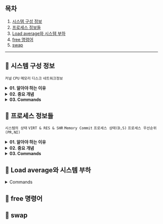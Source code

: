 ## 목차
1) [시스템 구성 정보](#-시스템-구성-정보)
2) [프로세스 정보들](#-프로세스-정보들)
3) [Load average와 시스템 부하](#-load-average와-시스템-부하)
4) [free 명령어](#-free-명령어)
5) [swap](#-swap)
---

## 📎 시스템 구성 정보

`커널` `CPU` `메모리` `디스크` `네트워크정보`
<details>
<summary> <b>01. 알아야 하는 이유</b> </summary>
<div markdown="1">
 <br>
  시스템의 문제를 분석하고 확인하려면 현재 시스템의 구성 정보를 알아야 하는 것은 당연한 일입니다.<br>
   현재 사용 중인 커널 버전과 부팅 시 사용한 커널, 파라미터 그리고 하드웨어인 CPU와 메모리는 어떤 것을 사용하는지 등의 정보를 알아야 <br>알려진 커널 버그는 없는지, 하드웨어에 문제는 없는지 확인 가능하기 때문입니다.<br>
   서버에서 발생하는 이슈가 특정 하드웨어의 특정 펌웨어 버전 때문일 수도 있기 때문에 가장 먼저 하드웨어의 정보를 수집할 수 있어야 합니다.<br>
  CPU, 메모리, 디스크, 네트워크 카드 등은 서버를 이루는 중요한 리소스들이며 각각의 정보를 파악하는 것이 해결의 첫 번째 단계임을 명심해야 합니다.
</div>
</details>

<details>
<summary> <b>02. 중요 개념</b> </summary>
<div markdown="1">
  <br>
  
1) 바이오스(BIOS; Basic Input/Output System)란? <br>
[바이오스](https://terms.naver.com/entry.naver?docId=1169989&cid=40942&categoryId=32830)는 운영 체제 중 가장 기본적인 소프트웨어이자 컴퓨터의 입출력을 처리하는 펌웨어입니다.<br>
  쉽게 말해 컴퓨터에서 전원을 켜면 맨 처음 컴퓨터의 제어를 맡아, 가장 기본적인 기능을 처리해 주는 프로그램입니다.
2) 소켓과 코어 구분하기 <br>
소켓은 물리적인 CPU의 개수를 의미하고, 코어는 물리적인 CPU 안에 몇 개의 컴퓨팅 코어가 있는지를 의미합니다. <br>
3) Physical Memory Array & Memory Device <br>
메모리는 크게 Physical Memory Array 와 Memory Device 두 영역으로 나눌 수 있습니다. <br>
    - Physical Memory Array는 하나의 CPU 소켓에 함께 할당된 물리 메모리 그룹을 의미합니다. NUMA에서 각각의 CPU가 사용할 수 있는 로컬 메모리 개념에서 시작합니다. 시스템에 2개의 CPU 소켓이 있다면, Physical Memory Array도 2개입니다. 
    - Memory Device는 실제로 시스템에 꽂혀 있는 메모리를 의미하며, 메모리의 용량이 얼마인지 확인 가능합니다.
4) SCSI, IDE <br>
시스템이 디스크와 통신하기 위해 사용하는 방법 중 하나인 컨트롤러 부품의 타입입니다. <br>
    - IDE : 개인용 컴퓨터를 위한 방식 
    - SCSI : 서버용 컴퓨터를 위한 방식. 더 많은 장치를 연결할 수 있어서 확장성이 좋고 더 빠른 접근 속도를 제공합니다.
5) sda, vda, hda <br>
    - hda : IDE 방식의 디스크
    - sda : SCSI 방식의 디스크와 최근에 나오는 SATA, SAS와 같은 일반적인 하드 디스크
    - vda : 가상 서버에서 흔히 볼 수 있는 디스크 타입입니다. XEN, KVM과 같이 하이퍼바이저 위에서 동작 중인 서버들에서 주로 볼 수 있습니다.
</div>
</details>

<details>
  <summary><b>03. Commands</b> </summary>
<div markdown="1">
 <br>
  
  - uname -a
  - dmesg | grep -i kernel | more
  - cat /proc/cmdline
  
```none
dmesg를 이용해 확인하는 커널 정보 외에 현재 사용 중인 커널의 컴파일 옵션도 확인해야 할 필요가 있습니다. 
커널의 기능 중 컴파일 옵션에 포함되어야만 사용할 수 있는 기능들이 있기 때문입니다. 
```
  
  - cat /proc/boot/config-&#96;uname -r&#96;  | more
  - dmidecode -t {bios | system | processor | memory}
```none
장비의 모델명은 어떤 제조사에서 만들었느냐만큼 중요한 정보입니다. 모델명을 통해 해당 장비가 어느 정도의 성능을 낼 수 있는지 확인할 수 있기 때문입니다.
```

```none
# dmidecode -t system | grep -i size:
# free -m
위 각각의 명령어에서 확인한 전체 메모리 크기가 다르다면 시스템의 메모리 인식에 문제가 있는 것입니다.
```
  - cat /proc/cpuinfo
  - lscpu
```none
/dev/sda는 Logical Volume 즉, RAID 컨트롤러를 통해서 만들어진 논리적 볼륨이며 실제 물리적 디스크의 정보까지는 확인할 수 없습니다. 
이 때 smartctl 옵션을 잘 사용하면 실제 물리적 디스크의 정보까지 확인할 수 있습니다.
```
  - df -h
  - smartctl -a /dev/sda -d cciss, 0
```none
하드웨어적 이슈를 확인할 때 네트워크 카드 정보는 유용하게 사용됩니다. 간혹 특정 모델에서 버그나 이슈 등이 보고될 때 자신의 서버가 해당되는지 파악해야 하며, 
커널 드라이버를 업데이트할 때도 해당하는 펌웨어 드라이버를 정확하게 찾기 위해서입니다.
```
  - lspci
  - lspci | grep -i ether
```none
ethtool 명령어를 통해 해당 네트워크 카드가
1. 어느 정도의 속도까지 지원이 가능한지
2. 현재 연결되어 있는 속도는 얼마인지
3. 네트워크 연결은 정상적인지를 확인할 수 있습니다.
특히 서버가 의도했던 것만큼 속도가 나오지 않을 때 2번(Speed)은 가장 먼저 살펴보아야 할 항목입니다.
서버가 연결한 네트워크 케이블이 불량이거나, 연결할 때의 옵션이 잘못되어 있으면 속도가 원하는 만큼 설정이 되지 않을 수 있습니다.
+ 추가적으로 ethtool을 통해 네트워크 카드의 여러 세팅 정보도 확인 가능합니다. 시스템의 성능에 중요한 옵션인 -g,-G,-k,-K,-i를 알아두면 좋습니다.
```
  - ethtool eth0  
  - ethtool -g eth0
  - ethtool -G eth0 rx 255
  - ethtool -k eth0
</div>
</details>

## 📎 프로세스 정보들
`시스템의 상태` `VIRT & RES & SHR` `Memory Commit` `프로세스 상태(D,S)` `프로세스 우선순위(PR,NI)`
<details>
<summary> <b>01. 알아야 하는 이유</b> </summary>
<div markdown="1">
  <br>
 
  리눅스에는 시스템의 상태를 살펴볼 수 있는 다양한 명령들이 있습니다. <br>
그리고 top 명령은 시스템의 상태를 전반적으로 가장 빠르게 파악할 수 있는 방법 중 하나입니다. (프로세스, CPU, 메모리, swap 등등)
</div>
</details>

<details>
<summary> <b>02. 중요 개념</b> </summary>
<div markdown="1">
  <br>
 
  1) VIRT, RES, SHR이란? <br>
현재 프로세스가 사용하고 있는 메모리와 관련된 값입니다.
   - VIRT : task(프로세스)가 사용하고 있는 가상 메모리의 전체 용량. 실제로는 할당되지 않습니다.
   - RES : task가 사용하고 있는 물리 메모리의 양. 즉 실제 메모리에 올려서 사용하고 있는 물리 메모리 크기를 말합니다.
   - SHR : 다른 프로세스와 공유하고 있는 shared memory의 양. glibc 라이브러리가 대표적입니다.
<img width="380" height="280" alt="image" src="https://user-images.githubusercontent.com/65750746/193470862-c86d8bad-4947-4ac8-9959-ed1cf349e6aa.png">

2) Memory Commit <br>
 VIRT로 표현되는 가상 메모리는 프로세스가 커널로부터 사용을 예약받은 메모리라고 생각할 수 있습니다.<br>
프로세스는 malloc()과 같은 시스템 콜로 자신이 필요로 하는 메모리의 영역을 할당해 줄 것을 요청합니다. 이에 대해 커널은 가용한 공간이 있다면 성공 메시지와 함께 해당 프로세스가 사용할 수 있도록 가상의 메모리 주소를 전달해 줍니다. 그러나 이때에도 물리 메모리에 해당 영역이 할당된 것은 아닙니다. <br>
이런 동작 방식을 Memory Commit이라고 하며, vm.overcommit_memory 커널 파라미터를 통해 동작 방식을 정의할 수 있습니다.<br>
--> 정리하면, [ **Memory Commit이란 프로세스가 커널에 필요한 만큼의 메모리 요청 시 커널이 프로세스에 사용 가능한 메모리 영역을 주고 실제로 할당은 하지 않지만 해당 영역을 프로세스에 주었다는 것을 저장해 두는 일련의 과정** ]을 말합니다. <br>
그 후 프로세스가 할당받은 메모리 영역에 실제로 쓰기 작업을 하면 페이지 폴트(page fault)가 발생하며, 그제서야 커널은 실제 물리메모리에 프로세스의 가상 메모리 공간을 매핑합니다. 이것은 Page Table이라 불리는 커널의 전역 변수로 관리됩니다. 그리고 이렇게 물리 메모리에 바인딩된 영역이 RES로 계산됩니다.
 
3) Memory Commit을 사용하는 이유<br>
여러 이유가 있지만 가장 큰 이유는 fork()와 같은 새로운 프로세스를 만들기 위한 콜을 처리해야 하기 때문입니다.<br>
fork() 시스템 콜을 사용하면 커널은 현재 실행 중인 프로세스와 똑같은 프로세스를 하나 더 만들게 되는데, 대부분 fork() -> exec()
시스템 콜을 통해 전혀 다른 프로세스로 변합니다. 따라서 이때 확보한 메모리 영역이 대부분 쓸모 없어질 수 있습니다.<br>
그래서 COW(Copy-On-Write)기법을 통해 복사된 메모리 영역에 실제 쓰기 작업이 발생한 후에야 실질적인 메모리 할당을 시작합니다. 이 작업들을 지원하고 COW 기술을 사용하기 위해 Memory Commit이 필요합니다. 
여러 이유가 있지만 가장 큰 이유는 fork()와 같은 새로운 프로세스를 만들기 위한 콜을 처리해야 하기 때문입니다.<br>

4) 프로세스의 상태
  - R : Running 
  - D : UnInterruptable sleep
  - S : Interruptable sleep
  - T : Traced or stopped
  - Z : Zombie
D와 S 상태의 차이는 요청한 리소스를 즉시 사용할 수 있는지 여부입니다.<br>
S상태의 프로세스가 많은 것이 시스템에 큰 영향을 끼치지 않지만, D상태의 프로세스가 많다면 특정 요청이 끝나기를 기다리는 프로세스가 많다는 뜻이고, 이 프로세스들은 요청이 끝나면 R 상태로 돌아가야 하기 때문에 시스템의 부하를 계산하는 데 포함됩니다.
 
5) 프로세스의 우선순위<br>
PR은 우선순위이고, nice 값이라고 부르는 NI를 통해 우선순위를 조절합니다. 우선 순위를 조절할 때에는 늘 CPU Core의 수를 고려해야 합니다.
</div>
</details>

<details>
<summary> <b>03. Commands</b> </summary>
<div markdown="1">
  <br>
 
  - top -b -n 1
```none
-b : 순간의 top 정보를 확인하기 위한 옵션
옵션 없이 입력하면 주어진 Interval 간격(기본 3초)으로 화면을 갱신하면서 정보를 보여줍니다.
출력 결과 Tasks로 표현되는 부분이 바로 프로세스의 수와 관련된 정보입니다.

VIRT는 실제로 할당되지 않은 가상의 공간이기 때문에 해당 값이 크다고 해도 문제가 되지 않습니다. 
실제 사용하고 있는 메모리는 RES 영역이기 때문에 메모리 점유율이 높은 프로세스를 찾기 위해서는 RES 영역이 높은 프로세스를 찾아야 합니다.
```
</div>
</details>

## 📎 Load average와 시스템 부하
<details>
<summary> Commands </summary>
<div markdown="1">
  <br>
 
  - uptime
  - strace
  - cat /proc/loadavg
  - vmstat
  - cat /proc/sched_debug
</div>
</details>

## 📎 free 명령어

## 📎 swap
